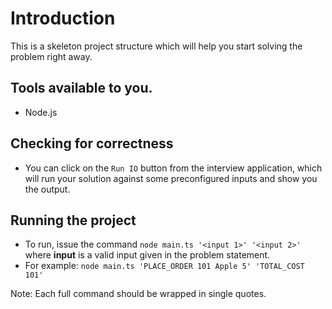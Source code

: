 # Introduction

This is a skeleton project structure which will help you start solving the problem right away.

## Tools available to you.
- Node.js

## Checking for correctness 

- You can click on the `Run IO` button from the interview application, which will run your solution against some preconfigured inputs and show you the output.

## Running the project

- To run, issue the command `node main.ts '<input 1>' '<input 2>'` where  **input** is a valid input given in the problem statement.
- For example: `node main.ts 'PLACE_ORDER 101 Apple 5' 'TOTAL_COST 101'`

Note: Each full command should be wrapped in single quotes.